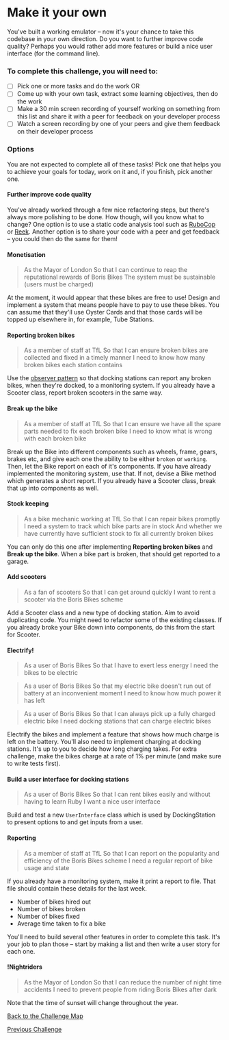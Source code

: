 # Make it your own

You've built a working emulator – now it's your chance to take this codebase in your own direction. Do you want to further improve code quality? Perhaps you would rather add more features or build a nice user interface (for the command line).

### To complete this challenge, you will need to:
- [ ] Pick one or more tasks and do the work
OR
- [ ] Come up with your own task, extract some learning objectives, then do the work
- [ ] Make a 30 min screen recording of yourself working on something from this list and share it with a peer for feedback on your developer process
- [ ] Watch a screen recording by one of your peers and give them feedback on their developer process

### Options

You are not expected to complete all of these tasks! Pick one that helps you to achieve your goals for today, work on it and, if you finish, pick another one.

#### Further improve code quality
You've already worked through a few nice refactoring steps, but there's always more polishing to be done.  How though, will you know what to change? One option is to use a static code analysis tool such as [RuboCop](https://github.com/rubocop/rubocop) or [Reek](https://github.com/troessner/reek). Another option is to share your code with a peer and get feedback – you could then do the same for them!

#### Monetisation
> As the Mayor of London
> So that I can continue to reap the reputational rewards of Boris Bikes
> The system must be sustainable (users must be charged)

At the moment, it would appear that these bikes are free to use!  Design and implement a system that means people have to pay to use these bikes. You can assume that they'll use Oyster Cards and that those cards will be topped up elsewhere in, for example, Tube Stations.

#### Reporting broken bikes
> As a member of staff at TfL
> So that I can ensure broken bikes are collected and fixed in a timely manner
> I need to know how many broken bikes each station contains

Use the [observer pattern](https://refactoring.guru/design-patterns/observer/ruby/example) so that docking stations can report any broken bikes, when they're docked, to a monitoring system. If you already have a Scooter class, report broken scooters in the same way.

#### Break up the bike
> As a member of staff at TfL
> So that I can ensure we have all the spare parts needed to fix each broken bike
> I need to know what is wrong with each broken bike

Break up the Bike into different components such as wheels, frame, gears, brakes etc, and give each one the ability to be either `broken` or `working`. Then, let the Bike report on each of it's components. If you have already implemented the monitoring system, use that. If not, devise a Bike method which generates a short report. If you already have a Scooter class, break that up into components as well.

#### Stock keeping
> As a bike mechanic working at TfL
> So that I can repair bikes promptly
> I need a system to track which bike parts are in stock
> And whether we have currently have sufficient stock to fix all currently broken bikes

You can only do this one after implementing **Reporting broken bikes** and **Break up the bike**. When a bike part is broken, that should get reported to a garage.

#### Add scooters
> As a fan of scooters
> So that I can get around quickly
> I want to rent a scooter via the Boris Bikes scheme

Add a Scooter class and a new type of docking station. Aim to avoid duplicating code. You might need to refactor some of the existing classes. If you already broke your Bike down into components, do this from the start for Scooter.

#### Electrify!
> As a user of Boris Bikes
> So that I have to exert less energy
> I need the bikes to be electric

> As a user of Boris Bikes
> So that my electric bike doesn't run out of battery at an inconvenient moment
> I need to know how much power it has left

> As a user of Boris Bikes
> So that I can always pick up a fully charged electric bike
> I need docking stations that can charge electric bikes

Electrify the bikes and implement a feature that shows how much charge is left on the battery. You'll also need to implement charging at docking stations.  It's up to you to decide how long charging takes.  For extra challenge, make the bikes charge at a rate of 1% per minute (and make sure to write tests first).

#### Build a user interface for docking stations
> As a user of Boris Bikes
> So that I can rent bikes easily and without having to learn Ruby
> I want a nice user interface

Build and test a new `UserInterface` class which is used by DockingStation to present options to and get inputs from a user.

#### Reporting
> As a member of staff at TfL
> So that I can report on the popularity and efficiency of the Boris Bikes scheme
> I need a regular report of bike usage and state

If you already have a monitoring system, make it print a report to file. That file should contain these details for the last week.
- Number of bikes hired out
- Number of bikes broken
- Number of bikes fixed
- Average time taken to fix a bike

You'll need to build several other features in order to complete this task. It's your job to plan those – start by making a list and then write a user story for each one.

#### !Nightriders
> As the Mayor of London
> So that I can reduce the number of night time accidents
> I need to prevent people from riding Boris Bikes after dark

Note that the time of sunset will change throughout the year.

[Back to the Challenge Map](0_challenge_map.md)

[Previous Challenge](19_modules_as_mixins.md)